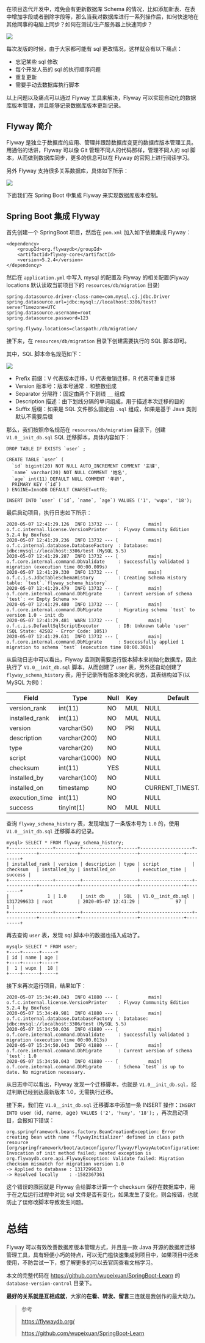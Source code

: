 在项目迭代开发中，难免会有更新数据库 Schema 的情况，比如添加新表、在表中增加字段或者删除字段等，那么当我对数据库进行一系列操作后，如何快速地在其他同事的电脑上同步？如何在测试/生产服务器上快速同步？

![](https://img-blog.csdnimg.cn/20200507113604959.png)

每次发版的时候，由于大家都可能有 sql 更改情况，这样就会有以下痛点：

- 忘记某些 sql 修改
- 每个开发人员的 sql 的执行顺序问题
- 重复更新
- 需要手动去数据库执行脚本

以上问题以及痛点可以通过 Flyway 工具来解决，Flyway 可以实现自动化的数据库版本管理，并且能够记录数据库版本更新记录。

## Flyway 简介

Flyway 是独立于数据库的应用、管理并跟踪数据库变更的数据库版本管理工具。用通俗的话讲，Flyway 可以像 Git 管理不同人的代码那样，管理不同人的 sql 脚本，从而做到数据库同步，更多的信息可以在 Flyway 的官网上进行阅读学习。

另外 Flyway 支持很多关系数据库，具体如下所示：

![](https://img-blog.csdnimg.cn/20200507155532955.png)

下面我们在 Spring Boot 中集成 Flyway 来实现数据库版本控制。

## Spring Boot 集成 Flyway

首先创建一个 SpringBoot 项目，然后在 `pom.xml` 加入如下依赖集成 Flyway：

```
<dependency>
    <groupId>org.flywaydb</groupId>
    <artifactId>flyway-core</artifactId>
    <version>5.2.4</version>
</dependency>
```

然后在 `application.yml` 中写入 mysql 的配置及 Flyway 的相关配置(Flyway locations 默认读取当前项目下的 `resources/db/migration` 目录)

```
spring.datasource.driver-class-name=com.mysql.cj.jdbc.Driver
spring.datasource.url=jdbc:mysql://localhost:3306/test?serverTimezone=UTC
spring.datasource.username=root
spring.datasource.password=123

spring.flyway.locations=classpath:/db/migration/
```

接下来，在 `resources/db/migration` 目录下创建需要执行的 SQL 脚本即可。

其中，SQL 脚本命名规范如下：

![](https://img-blog.csdnimg.cn/20200507112235596.png)

- Prefix 前缀：V 代表版本迁移，U 代表撤销迁移，R 代表可重复迁移
- Version 版本号：版本号通常 `.` 和整数组成
- Separator 分隔符：固定由两个下划线 `__` 组成
- Description 描述：由下划线分隔的单词组成，用于描述本次迁移的目的
- Suffix 后缀：如果是 SQL 文件那么固定由 `.sql` 组成，如果是基于 Java 类则默认不需要后缀

那么，我们按照命名规范在 `resources/db/migration` 目录下，创建 `V1.0__init_db.sql` SQL 迁移脚本，具体内容如下：

```
DROP TABLE IF EXISTS `user` ;

CREATE TABLE `user` (
  `id` bigint(20) NOT NULL AUTO_INCREMENT COMMENT '主键',
  `name` varchar(20) NOT NULL COMMENT '姓名',
  `age` int(11) DEFAULT NULL COMMENT '年龄',
  PRIMARY KEY (`id`)
) ENGINE=InnoDB DEFAULT CHARSET=utf8;

INSERT INTO `user` (`id`, `name`, `age`) VALUES ('1', 'wupx', '18');
```

最后启动项目，执行日志如下所示：

```
2020-05-07 12:41:29.126  INFO 13732 --- [           main] o.f.c.internal.license.VersionPrinter    : Flyway Community Edition 5.2.4 by Boxfuse
2020-05-07 12:41:29.236  INFO 13732 --- [           main] o.f.c.internal.database.DatabaseFactory  : Database: jdbc:mysql://localhost:3306/test (MySQL 5.5)
2020-05-07 12:41:29.287  INFO 13732 --- [           main] o.f.core.internal.command.DbValidate     : Successfully validated 1 migration (execution time 00:00.009s)
2020-05-07 12:41:29.330  INFO 13732 --- [           main] o.f.c.i.s.JdbcTableSchemaHistory         : Creating Schema History table: `test`.`flyway_schema_history`
2020-05-07 12:41:29.479  INFO 13732 --- [           main] o.f.core.internal.command.DbMigrate      : Current version of schema `test`: << Empty Schema >>
2020-05-07 12:41:29.480  INFO 13732 --- [           main] o.f.core.internal.command.DbMigrate      : Migrating schema `test` to version 1.0 - init db
2020-05-07 12:41:29.481  WARN 13732 --- [           main] o.f.c.i.s.DefaultSqlScriptExecutor       : DB: Unknown table 'user' (SQL State: 42S02 - Error Code: 1051)
2020-05-07 12:41:29.631  INFO 13732 --- [           main] o.f.core.internal.command.DbMigrate      : Successfully applied 1 migration to schema `test` (execution time 00:00.301s)
```

从启动日志中可以看出，Flyway 监测到需要运行版本脚本来初始化数据库，因此执行了 `V1.0__init_db.sql` 脚本，从而创建了 `user` 表，另外还自动创建了 `flyway_schema_history` 表，用于记录所有版本演化和状态，其表结构如下(以 MySQL 为例)：

| Field          | Type          | Null | Key | Default           |
|----------------|---------------|------|-----|-------------------|
| version_rank   | int(11)       | NO   | MUL | NULL              |
| installed_rank | int(11)       | NO   | MUL | NULL              |
| version        | varchar(50)   | NO   | PRI | NULL              |
| description    | varchar(200)  | NO   |     | NULL              |
| type           | varchar(20)   | NO   |     | NULL              |
| script         | varchar(1000) | NO   |     | NULL              |
| checksum       | int(11)       | YES  |     | NULL              |
| installed_by   | varchar(100)  | NO   |     | NULL              |
| installed_on   | timestamp     | NO   |     | CURRENT_TIMESTAMP |
| execution_time | int(11)       | NO   |     | NULL              |
| success        | tinyint(1)    | NO   | MUL | NULL              |

查询 `flyway_schema_history` 表，发现增加了一条版本号为 `1.0` 的，使用 `V1.0__init_db.sql` 迁移脚本的记录。

```
mysql> SELECT * FROM flyway_schema_history;
+----------------+---------+-------------+------+-------------------+------------+--------------+---------------------+----------------+---------+
| installed_rank | version | description | type | script            | checksum   | installed_by | installed_on        | execution_time | success |
+----------------+---------+-------------+------+-------------------+------------+--------------+---------------------+----------------+---------+
|              1 | 1.0     | init db     | SQL  | V1.0__init_db.sql | 1317299633 | root         | 2020-05-07 12:41:29 |             97 |       1 |
+----------------+---------+-------------+------+-------------------+------------+--------------+---------------------+----------------+---------+
```

再去查询 `user` 表，发现 sql 脚本中的数据也插入成功了。

```
mysql> SELECT * FROM user;
+----+------+-----+
| id | name | age |
+----+------+-----+
|  1 | wupx |  18 |
+----+------+-----+
```


接下来再次运行项目，结果如下：

```
2020-05-07 15:34:49.843  INFO 41880 --- [           main] o.f.c.internal.license.VersionPrinter    : Flyway Community Edition 5.2.4 by Boxfuse
2020-05-07 15:34:49.981  INFO 41880 --- [           main] o.f.c.internal.database.DatabaseFactory  : Database: jdbc:mysql://localhost:3306/test (MySQL 5.5)
2020-05-07 15:34:50.036  INFO 41880 --- [           main] o.f.core.internal.command.DbValidate     : Successfully validated 1 migration (execution time 00:00.013s)
2020-05-07 15:34:50.043  INFO 41880 --- [           main] o.f.core.internal.command.DbMigrate      : Current version of schema `test`: 1.0
2020-05-07 15:34:50.043  INFO 41880 --- [           main] o.f.core.internal.command.DbMigrate      : Schema `test` is up to date. No migration necessary.
```

从日志中可以看出，Flyway 发现一个迁移脚本，也就是 `V1.0__init_db.sql`，经过判断已经到达最新版本 1.0，无需执行迁移。

接下来，我们在 `V1.0__init_db.sql` 迁移脚本中添加一条 INSERT 操作：`INSERT INTO `user` (`id`, `name`, `age`) VALUES ('2', 'huxy', '18');` ，再次启动项目，会报如下错误：

```
org.springframework.beans.factory.BeanCreationException: Error creating bean with name 'flywayInitializer' defined in class path resource [org/springframework/boot/autoconfigure/flyway/FlywayAutoConfiguration$FlywayConfiguration.class]: Invocation of init method failed; nested exception is org.flywaydb.core.api.FlywayException: Validate failed: Migration checksum mismatch for migration version 1.0
-> Applied to database : 1317299633
-> Resolved locally    : -1582367361
```

这个错误的原因就是 Flyway 会给脚本计算一个 checksum 保存在数据库中，用于在之后运行过程中对比 sql 文件是否有变化，如果发生了变化，则会报错，也就防止了误修改脚本导致发生问题。

# 总结

Flyway 可以有效改善数据库版本管理方式，并且是一款 Java 开源的数据库迁移管理工具，具有轻便小巧的特点，可以无门槛快速集成到项目中，如果项目中还未使用，不防尝试一下，想了解更多的可以去官网查看文档学习。

本文的完整代码在 https://github.com/wupeixuan/SpringBoot-Learn 的 `database-version-control` 目录下。

**最好的关系就是互相成就**，大家的**在看、转发、留言**三连就是我创作的最大动力。

> 参考 
>
> https://flywaydb.org/
>
> https://github.com/wupeixuan/SpringBoot-Learn